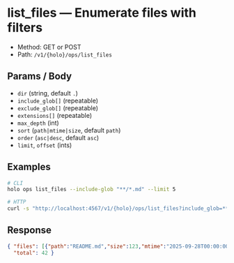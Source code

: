 # list_files — Enumerate files with filters

- Method: GET or POST
- Path: `/v1/{holo}/ops/list_files`

## Params / Body
- `dir` (string, default `.`)
- `include_glob[]` (repeatable)
- `exclude_glob[]` (repeatable)
- `extensions[]` (repeatable)
- `max_depth` (int)
- `sort` (`path|mtime|size`, default `path`)
- `order` (`asc|desc`, default `asc`)
- `limit`, `offset` (ints)

## Examples
```bash
# CLI
holo ops list_files --include-glob "**/*.md" --limit 5

# HTTP
curl -s "http://localhost:4567/v1/{holo}/ops/list_files?include_glob=**/*.md&limit=5"
```

## Response
```json
{ "files": [{"path":"README.md","size":123,"mtime":"2025-09-28T00:00:00-0700","ext":"md"}],
  "total": 42 }
```
